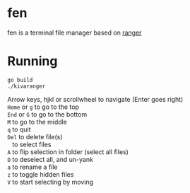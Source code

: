# fen
fen is a terminal file manager based on [ranger](https://github.com/ranger/ranger)

# Running
```
go build
./kivaranger
```

Arrow keys, hjkl or scrollwheel to navigate (Enter goes right) \
`Home` or `g` to go to the top \
`End` or `G` to go to the bottom \
`M` to go to the middle \
`q` to quit \
`Del` to delete file(s) \
` ` to select files \
`A` to flip selection in folder (select all files) \
`D` to deselect all, and un-yank \
`a` to rename a file \
`z` to toggle hidden files \
`V` to start selecting by moving
